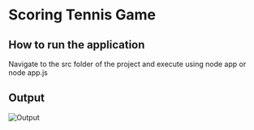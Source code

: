 # Scoring Tennis Game

## How to run the application

Navigate to the src folder of the project and execute using node app or node app.js


## Output
![Output](https://github.com/rahuljainsydney/tennis-game/tree/master/img/output.png)
